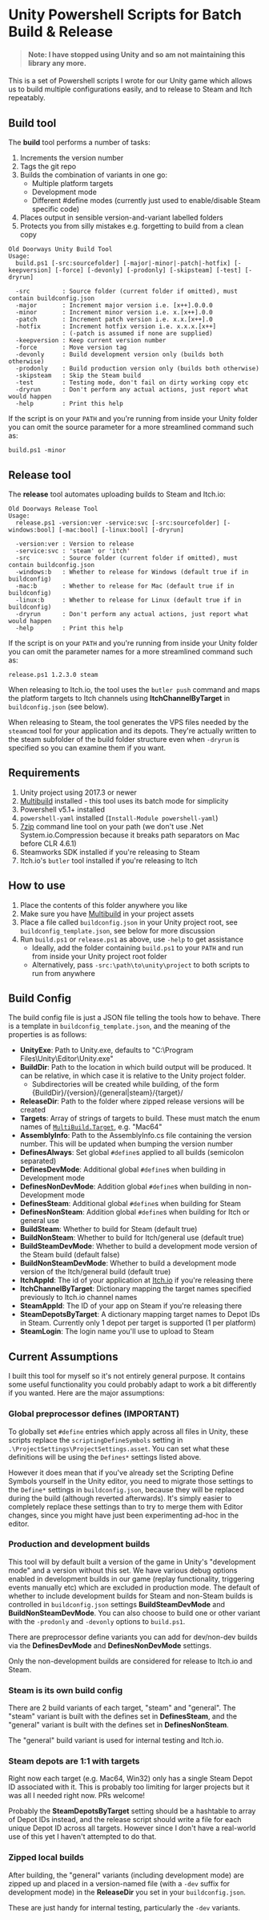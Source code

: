 # Unity Powershell Scripts for Batch Build & Release

> #### Note: I have stopped using Unity and so am not maintaining this library any more.

This is a set of Powershell scripts I wrote for our Unity game which allows us
to build multiple configurations easily, and to release to Steam and Itch
repeatably.

## Build tool

The **build** tool performs a number of tasks:

1. Increments the version number
2. Tags the git repo
3. Builds the combination of variants in one go:
   * Multiple platform targets
   * Development mode
   * Different #define modes (currently just used to enable/disable Steam specific code)
4. Places output in sensible version-and-variant labelled folders
5. Protects you from silly mistakes e.g. forgetting to build from a clean copy

```
Old Doorways Unity Build Tool
Usage:
  build.ps1 [-src:sourcefolder] [-major|-minor|-patch|-hotfix] [-keepversion] [-force] [-devonly] [-prodonly] [-skipsteam] [-test] [-dryrun]

  -src         : Source folder (current folder if omitted), must contain buildconfig.json
  -major       : Increment major version i.e. [x++].0.0.0
  -minor       : Increment minor version i.e. x.[x++].0.0
  -patch       : Increment patch version i.e. x.x.[x++].0
  -hotfix      : Increment hotfix version i.e. x.x.x.[x++]
               : (-patch is assumed if none are supplied)
  -keepversion : Keep current version number
  -force       : Move version tag
  -devonly     : Build development version only (builds both otherwise)
  -prodonly    : Build production version only (builds both otherwise)
  -skipsteam   : Skip the Steam build
  -test        : Testing mode, don't fail on dirty working copy etc
  -dryrun      : Don't perform any actual actions, just report what would happen
  -help        : Print this help
```

If the script is on your `PATH` and you're running from inside your Unity folder
you can omit the source parameter for a more streamlined command such as:

```
build.ps1 -minor
```

## Release tool

The **release** tool automates uploading builds to Steam and Itch.io:

```
Old Doorways Release Tool
Usage:
  release.ps1 -version:ver -service:svc [-src:sourcefolder] [-windows:bool] [-mac:bool] [-linux:bool] [-dryrun]

  -version:ver : Version to release
  -service:svc : 'steam' or 'itch'
  -src         : Source folder (current folder if omitted), must contain buildconfig.json
  -windows:b   : Whether to release for Windows (default true if in buildconfig)
  -mac:b       : Whether to release for Mac (default true if in buildconfig)
  -linux:b     : Whether to release for Linux (default true if in buildconfig)
  -dryrun      : Don't perform any actual actions, just report what would happen
  -help        : Print this help
```

If the script is on your `PATH` and you're running from inside your Unity folder
you can omit the parameter names for a more streamlined command such as:

```
release.ps1 1.2.3.0 steam
```

When releasing to Itch.io, the tool uses the `butler push` command and maps
the platform targets to Itch channels using **ItchChannelByTarget** in `buildconfig.json`
(see below).

When releasing to Steam, the tool generates the VPS files needed by the `steamcmd`
tool for your application and its depots. They're actually written to the
steam subfolder of the build folder structure even when `-dryrun` is specified
so you can examine them if you want.

## Requirements

1. Unity project using 2017.3 or newer
2. [Multibuild](https://github.com/sinbad/UnityMultiBuild) installed - this tool
   uses its batch mode for simplicity
3. Powershell v5.1+ installed
4. `powershell-yaml` installed (`Install-Module powershell-yaml`)
5. [7zip](https://www.7-zip.org/) command line tool on your path
   (we don't use .Net System.io.Compression because it breaks path separators
   on Mac before CLR 4.6.1)
6. Steamworks SDK installed if you're releasing to Steam
7. Itch.io's `butler` tool installed if you're releasing to Itch

## How to use

1. Place the contents of this folder anywhere you like
2. Make sure you have [Multibuild](https://github.com/sinbad/UnityMultiBuild) in
   your project assets
3. Place a file called `buildconfig.json` in your Unity project root, see `buildconfig_template.json`, see below for more discussion
4. Run `build.ps1` or `release.ps1` as above, use `-help` to get assistance
    * Ideally, add the folder containing `build.ps1` to your `PATH` and run from inside your Unity project root folder
    * Alternatively, pass `-src:\path\to\unity\project` to both scripts to run from anywhere


## Build Config

The build config file is just a JSON file telling the tools how to behave. There
is a template in `buildconfig_template.json`, and the meaning of the properties
is as follows:

* **UnityExe**: Path to Unity.exe, defaults to "C:\Program Files\Unity\Editor\Unity.exe"
* **BuildDir**: Path to the location in which build output will be produced.
  It can be relative, in which case it is relative to the Unity project folder.
  * Subdirectories will be created while building, of the form {BuildDir}/{version}/{general|steam}/{target}/
* **ReleaseDir**: Path to the folder where zipped release versions will be created
* **Targets**: Array of strings of targets to build. These must match the enum names of [`MultiBuild.Target`](https://github.com/sinbad/UnityMultiBuild/blob/866b2bb2d2d816e6244b7df5f33335df425f1802/Assets/MultiBuild/Editor/Settings.cs#L9), e.g. "Mac64"
* **AssemblyInfo**: Path to the AssemblyInfo.cs file containing the version number.
  This will be updated when bumping the version number
* **DefinesAlways**: Set global `#define`s applied to all builds (semicolon separated)
* **DefinesDevMode**:  Additional global `#define`s when building in Development mode
* **DefinesNonDevMode**: Addition global `#define`s when building in non-Development mode
* **DefinesSteam**:  Additional global `#define`s when building for Steam
* **DefinesNonSteam**: Addition global `#define`s when building for Itch or general use
* **BuildSteam**: Whether to build for Steam (default true)
* **BuildNonSteam**: Whether to build for Itch/general use (default true)
* **BuildSteamDevMode**: Whether to build a development mode version of the Steam build (default false)
* **BuildNonSteamDevMode**: Whether to build a development mode version of the Itch/general build (default true)
* **ItchAppId**: The id of your application at [Itch.io](https://itch.io) if you're releasing there
* **ItchChannelByTarget**: Dictionary mapping the target names specified previously to Itch.io channel names
* **SteamAppId**: The ID of your app on Steam if you're releasing there
* **SteamDepotsByTarget**: A dictionary mapping target names to Depot IDs in Steam.
  Currently only 1 depot per target is supported (1 per platform)
* **SteamLogin**: The login name you'll use to upload to Steam

## Current Assumptions

I built this tool for myself so it's not entirely general purpose. It contains
some useful functionality you could probably adapt to work a bit differently if
you wanted. Here are the major assumptions:

### Global preprocessor defines (IMPORTANT)

To globally set `#define` entries which apply across all files in Unity, these
scripts replace the `scriptingDefineSymbols` setting in
`.\ProjectSettings\ProjectSettings.asset`. You can set what these definitions will
be using the `Defines*` settings listed above.

However it does mean that if you've already set the Scripting Define Symbols
yourself in the Unity editor, you need to migrate those settings to the
`Define*` settings in `buildconfig.json`, because they will be replaced during
the build (although reverted afterwards). It's simply easier to completely
replace these settings than to try to merge them with Editor changes, since you
might have just been experimenting ad-hoc in the editor.

### Production and development builds

This tool will by default built a version of the game in Unity's "development mode"
and a version without this set. We have various debug options enabled in development
builds in our game (replay functionality, triggering events manually etc) which
are excluded in production mode. The default of whether to include development
builds for Steam and non-Steam builds is controlled in `buildconfig.json` settings
**BuildSteamDevMode** and **BuildNonSteamDevMode**.
You can also choose to build one or other variant with the `-prodonly` and `-devonly`
options to `build.ps1`.

There are preprocessor define variants you can add for dev/non-dev builds via
the **DefinesDevMode** and **DefinesNonDevMode** settings.

Only the non-development builds are considered for release to Itch.io and Steam.

### Steam is its own build config

There are 2 build variants of each target, "steam" and "general". The "steam"
variant is built with the defines set in **DefinesSteam**, and the "general" variant is
built with the defines set in **DefinesNonSteam**.

The "general" build variant is used for internal testing and Itch.io.

### Steam depots are 1:1 with targets

Right now each target (e.g. Mac64, Win32) only has a single Steam Depot ID
associated with it. This is probably too limiting for larger projects but it
was all I needed right now. PRs welcome!

Probably the **SteamDepotsByTarget** setting should be a hashtable to array of
Depot IDs instead, and the release script should write a file for each unique
Depot ID across all targets. However since I don't have a real-world use of this
yet I haven't attempted to do that.

### Zipped local builds

After building, the "general" variants (including development mode) are zipped
up and placed in a version-named file (with a `-dev` suffix for development mode)
in the **ReleaseDir** you set in your `buildconfig.json`.

These are just handy for internal testing, particularly the `-dev` variants.






